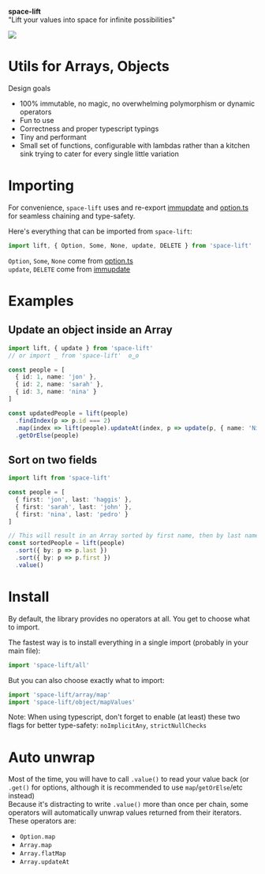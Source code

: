 **space-lift**  
"Lift your values into space for infinite possibilities"  

![](http://i.imgur.com/DWrI2JY.gif?noredirect)


# Utils for Arrays, Objects  

Design goals  
- 100% immutable, no magic, no overwhelming polymorphism or dynamic operators
- Fun to use
- Correctness and proper typescript typings
- Tiny and performant
- Small set of functions, configurable with lambdas rather than a kitchen sink trying to cater for every single little variation


# Importing

For convenience, `space-lift` uses and re-export [immupdate](https://github.com/AlexGalays/immupdate) and [option.ts](https://github.com/AlexGalays/option.ts) for seamless chaining and type-safety.

Here's everything that can be imported from `space-lift`:  

```ts
import lift, { Option, Some, None, update, DELETE } from 'space-lift'
```

`Option`, `Some`, `None` come from [option.ts](https://github.com/AlexGalays/option.ts)  
`update`, `DELETE` come from [immupdate](https://github.com/AlexGalays/immupdate)


# Examples  

## Update an object inside an Array

```ts
import lift, { update } from 'space-lift'
// or import _ from 'space-lift'  ʘ‿ʘ

const people = [
  { id: 1, name: 'jon' },
  { id: 2, name: 'sarah' },
  { id: 3, name: 'nina' }
]

const updatedPeople = lift(people)
  .findIndex(p => p.id === 2)
  .map(index => lift(people).updateAt(index, p => update(p, { name: 'Nick' })))
  .getOrElse(people)
```

## Sort on two fields

```ts
import lift from 'space-lift'

const people = [
  { first: 'jon', last: 'haggis' },
  { first: 'sarah', last: 'john' },
  { first: 'nina', last: 'pedro' }
]

// This will result in an Array sorted by first name, then by last name
const sortedPeople = lift(people)
  .sort({ by: p => p.last })
  .sort({ by: p => p.first })
  .value()
```


# Install

By default, the library provides no operators at all. You get to choose what to import.

The fastest way is to install everything in a single import (probably in your main file):  

```ts
import 'space-lift/all'
```

But you can also choose exactly what to import:  

```ts
import 'space-lift/array/map'
import 'space-lift/object/mapValues'
```

Note: When using typescript, don't forget to enable (at least) these two flags for better type-safety: `noImplicitAny`, `strictNullChecks`


# Auto unwrap

Most of the time, you will have to call `.value()` to read your value back (or `.get()` for options, although it is recommended to use `map`/`getOrElse`/etc instead)  
Because it's distracting to write `.value()` more than once per chain, some operators will automatically unwrap values returned from their iterators.  
These operators are:  

- `Option.map`
- `Array.map`
- `Array.flatMap`
- `Array.updateAt`